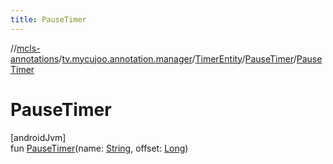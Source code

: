 ```yaml
---
title: PauseTimer
---
```

//[mcls-annotations](../../../../index.html)/[tv.mycujoo.annotation.manager](../../index.html)/[TimerEntity](../index.html)/[PauseTimer](index.html)/[PauseTimer](-pause-timer.html)



# PauseTimer



[androidJvm]\
fun [PauseTimer](-pause-timer.html)(name: [String](https://kotlinlang.org/api/latest/jvm/stdlib/kotlin/-string/index.html), offset: [Long](https://kotlinlang.org/api/latest/jvm/stdlib/kotlin/-long/index.html))




